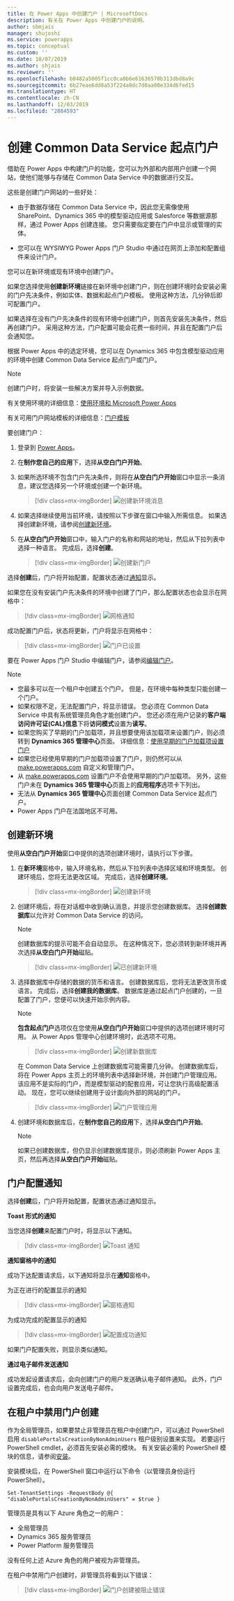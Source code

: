 ```yaml
---
title: 在 Power Apps 中创建门户 | MicrosoftDocs
description: 有关在 Power Apps 中创建门户的说明。
author: sbmjais
manager: shujoshi
ms.service: powerapps
ms.topic: conceptual
ms.custom: ''
ms.date: 10/07/2019
ms.author: shjais
ms.reviewer: ''
ms.openlocfilehash: b0482a5005f1cc0ca0b6e61636570b313dbd8a9c
ms.sourcegitcommit: 6b27eae6dd8a53f224a8dc7d0aa00e334d6fed15
ms.translationtype: HT
ms.contentlocale: zh-CN
ms.lasthandoff: 12/03/2019
ms.locfileid: "2884593"
---
```

# <a name="create-a-common-data-service-starter-portal"></a>创建 Common Data Service 起点门户

借助在 Power Apps 中构建门户的功能，您可以为外部和内部用户创建一个网站，使他们能够与存储在 Common Data Service 中的数据进行交互。

这些是创建门户网站的一些好处：

- 由于数据存储在 Common Data Service 中，因此您无需像使用 SharePoint、Dynamics 365 中的模型驱动应用或 Salesforce 等数据源那样，通过 Power Apps 创建连接。 您只需要指定要在门户中显示或管理的实体。

- 您可以在 WYSIWYG Power Apps 门户 Studio 中通过在网页上添加和配置组件来设计门户。

您可以在新环境或现有环境中创建门户。

如果您选择使用**创建新环境**链接在新环境中创建门户，则在创建环境时会安装必需的门户先决条件，例如实体、数据和起点门户模板。 使用这种方法，几分钟后即可配置门户。

如果选择在没有门户先决条件的现有环境中创建门户，则首先安装先决条件，然后再创建门户。 采用这种方法，门户配置可能会花费一些时间，并且在配置门户后会通知您。

根据 Power Apps 中的选定环境，您可以在 Dynamics 365 中包含模型驱动应用的环境中创建 Common Data Service 起点门户或门户。

> [!NOTE]
> 创建门户时，将安装一些解决方案并导入示例数据。

有关使用环境的详细信息：[使用环境和 Microsoft Power Apps](https://docs.microsoft.com/powerapps/maker/canvas-apps/working-with-environments)

有关可用门户网站模板的详细信息：[门户模板](portal-templates.md)

要创建门户：

1.  登录到 [Power Apps](https://make.powerapps.com)。  

2.  在**制作您自己的应用**下，选择**从空白门户开始**。

3.  如果所选环境不包含门户先决条件，则将在**从空白门户开始**窗口中显示一条消息，建议您选择另一个环境或创建一个新环境。

    > [!div class=mx-imgBorder]
    > ![创建新环境消息](media/create-portal-message.png "创建新环境消息")

4.  如果选择继续使用当前环境，请按照以下步骤在窗口中输入所需信息。 如果选择创建新环境，请参阅[创建新环境](#create-new-environment)。

5.  在**从空白门户开始**窗口中，输入门户的名称和网站的地址，然后从下拉列表中选择一种语言。 完成后，选择**创建**。

    > [!div class=mx-imgBorder]
    > ![创建新门户](media/create-new-portal.png "创建新门户")  

选择**创建**后，门户将开始配置，配置状态通过[通知](#portal-provisioning-notifications)显示。

如果您在没有安装门户先决条件的环境中创建了门户，那么配置状态也会显示在网格中：

> [!div class=mx-imgBorder]
> ![网格通知](media/provision-progress-notif.png "网格通知")

成功配置门户后，状态将更新，门户将显示在网格中：

> [!div class=mx-imgBorder]
> ![门户已设置](media/recent-apps.png "门户已设置")

要在 Power Apps 门户 Studio 中编辑门户，请参阅[编辑门户](manage-existing-portals.md#edit)。

> [!NOTE]
> - 您最多可以在一个租户中创建五个门户。 但是，在环境中每种类型只能创建一个门户。
> - 如果权限不足，无法配置门户，将显示错误。 您必须在 Common Data Service 中具有系统管理员角色才能创建门户。 您还必须在用户记录的**客户端访问许可证(CAL)信息**下将**访问模式**设置为**读写**。
> - 如果您购买了早期的门户加载项，并且想要使用该加载项来设置门户，则必须转到 **Dynamics 365 管理中心**页面。 详细信息：[使用早期的门户加载项设置门户](provision-portal-add-on.md)
> - 如果您已经使用早期的门户加载项设置了门户，则仍然可以从 [make.powerapps.com](https://make.powerapps.com) 自定义和管理门户。
> - 从 [make.powerapps.com](https://make.powerapps.com) 设置门户不会使用早期的门户加载项。 另外，这些门户未在 **Dynamics 365 管理中心**页面上的**应用程序**选项卡下列出。
> - 无法从 **Dynamics 365 管理中心**页面创建 Common Data Service 起点门户。
> - Power Apps 门户在法国地区不可用。

## <a name="create-new-environment"></a>创建新环境

使用**从空白门户开始**窗口中提供的选项创建环境时，请执行以下步骤。

1.  在**新环境**窗格中，输入环境名称，然后从下拉列表中选择区域和环境类型。 创建环境后，您将无法更改区域。 完成后，选择**创建环境**。

    > [!div class=mx-imgBorder]
    > ![创建新环境](media/create-new-environment.png "创建新环境")  

2.  创建环境后，将在对话框中收到确认消息，并提示您创建数据库。 选择**创建数据库**以允许对 Common Data Service 的访问。

    > [!NOTE]
    > 创建数据库的提示可能不会自动显示。 在这种情况下，您必须转到新环境并再次选择**从空白门户开始**磁贴。

    > [!div class=mx-imgBorder]
    > ![已创建新环境](media/new-environment-created.png "已创建新环境")  

3.  选择数据库中存储的数据的货币和语言。 创建数据库后，您将无法更改货币或语言。 完成后，选择**创建我的数据库**。 数据库是通过起点门户创建的，一旦配置了门户，您便可以快速开始示例内容。

    > [!NOTE]
    > **包含起点门户**选项仅在您使用**从空白门户开始**窗口中提供的选项创建环境时可用。 从 Power Apps 管理中心创建环境时，此选项不可用。

    > [!div class=mx-imgBorder]
    > ![创建新数据库](media/create-new-database.png "创建新数据库") 

    在 Common Data Service 上创建数据库可能需要几分钟。 创建数据库后，将在 Power Apps 主页上的环境列表中选择新环境，并创建门户管理应用。 该应用不是实际的门户，而是模型驱动的配套应用，可让您执行高级配置活动。 现在，您可以继续创建用于设计面向外部的网站的门户。

    > [!div class=mx-imgBorder]
    > ![门户管理应用](media/portal-mgmt-app.png "门户管理应用")

4. 创建环境和数据库后，在**制作您自己的应用**下，选择**从空白门户开始**。 

    > [!NOTE]
    > 如果已创建数据库，但仍显示创建数据库提示，则必须刷新 Power Apps 主页，然后再选择**从空白门户开始**磁贴。


## <a name="portal-provisioning-notifications"></a>门户配置通知

选择**创建**后，门户将开始配置，配置状态通过通知显示。

**Toast 形式的通知**

当您选择**创建**来配置门户时，将显示以下通知。

> [!div class=mx-imgBorder]
> ![Toast 通知](media/toast-notif.png "Toast 通知") 

**通知窗格中的通知**

成功下达配置请求后，以下通知将显示在**通知**窗格中。

为正在进行的配置显示的通知

> [!div class=mx-imgBorder]
> ![窗格通知](media/pane-notif.png "窗格通知") 

为成功完成的配置显示的通知

> [!div class=mx-imgBorder]
> ![配置成功通知](media/provision-complete-notif.png "配置成功通知") 

如果门户配置失败，则显示类似通知。
  
**通过电子邮件发送通知**

成功发起设置请求后，会向创建门户的用户发送确认电子邮件通知。 此外，门户设置完成后，也会向用户发送电子邮件。

## <a name="disable-portal-creation-in-a-tenant"></a>在租户中禁用门户创建

作为全局管理员，如果要禁止非管理员在租户中创建门户，可以通过 PowerShell 启用 `disablePortalsCreationByNonAdminUsers` 租户级别设置来实现。 若要运行 PowerShell cmdlet，必须首先安装必需的模块。 有关安装必需的 PowerShell 模块的信息，请参阅[安装](https://docs.microsoft.com/power-platform/admin/powerapps-powershell#installation)。

安装模块后，在 PowerShell 窗口中运行以下命令（以管理员身份运行 PowerShell）。

```
Set-TenantSettings -RequestBody @{ "disablePortalsCreationByNonAdminUsers" = $true }
```

管理员是具有以下 Azure 角色之一的用户：

-  全局管理员
- Dynamics 365 服务管理员
- Power Platform 服务管理员

没有任何上述 Azure 角色的用户被视为非管理员。

在租户中禁用门户创建时，非管理员将看到以下错误：

> [!div class=mx-imgBorder]
> ![门户创建被阻止错误](media/portal-create-blocked-error.png "门户创建被阻止错误")
